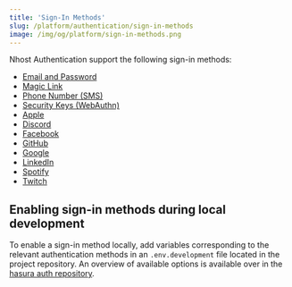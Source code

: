 ```yaml
---
title: 'Sign-In Methods'
slug: /platform/authentication/sign-in-methods
image: /img/og/platform/sign-in-methods.png
---
```


Nhost Authentication support the following sign-in methods:

- [Email and Password](/platform/authentication/sign-in-with-email-and-password)
- [Magic Link](/platform/authentication/sign-in-with-magic-link)
- [Phone Number (SMS)](/platform/authentication/sign-in-with-phone-number-sms)
- [Security Keys (WebAuthn)](/platform/authentication/sign-in-with-phone-number-sms)
- [Apple](/platform/authentication/sign-in-with-apple)
- [Discord](/platform/authentication/sign-in-with-discord)
- [Facebook](/platform/authentication/sign-in-with-facebook)
- [GitHub](/platform/authentication/sign-in-with-github)
- [Google](/platform/authentication/sign-in-with-google)
- [LinkedIn](/platform/authentication/sign-in-with-linkedin)
- [Spotify](/platform/authentication/sign-in-with-spotify)
- [Twitch](/platform/authentication/sign-in-with-twitch)

## Enabling sign-in methods during local development

To enable a sign-in method locally, add variables corresponding to the relevant authentication methods in an `.env.development` file located in the project repository. An overview of available options is available over in the [hasura auth repository](https://github.com/nhost/hasura-auth/blob/main/docs/environment-variables.md#oauth-environment-variables).
